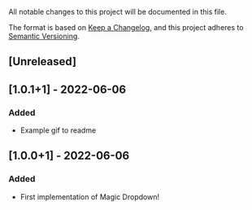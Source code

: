 All notable changes to this project will be documented in this file.

The format is based on [Keep a Changelog](https://keepachangelog.com/en/1.0.0/),
and this project adheres to [Semantic Versioning](https://semver.org/spec/v2.0.0.html).

## [Unreleased]
## [1.0.1+1] - 2022-06-06

### Added

- Example gif to readme

## [1.0.0+1] - 2022-06-06

### Added

- First implementation of Magic Dropdown!
